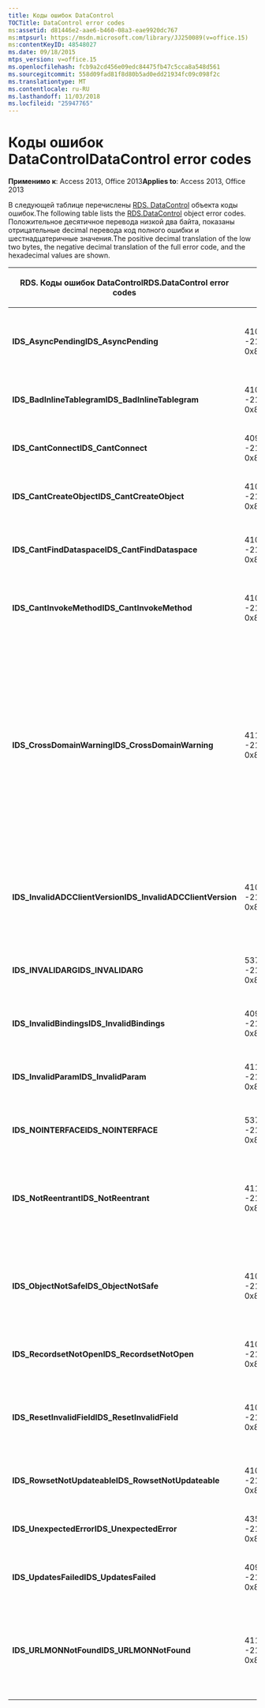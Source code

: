 ```yaml
---
title: Коды ошибок DataControl
TOCTitle: DataControl error codes
ms:assetid: d81446e2-aae6-b460-08a3-eae9920dc767
ms:mtpsurl: https://msdn.microsoft.com/library/JJ250089(v=office.15)
ms:contentKeyID: 48548027
ms.date: 09/18/2015
mtps_version: v=office.15
ms.openlocfilehash: fcb9a2cd456e09edc84475fb47c5cca8a548d561
ms.sourcegitcommit: 558d09fad81f8d80b5ad0edd21934fc09c098f2c
ms.translationtype: MT
ms.contentlocale: ru-RU
ms.lasthandoff: 11/03/2018
ms.locfileid: "25947765"
---
```

# <a name="datacontrol-error-codes"></a><span data-ttu-id="3f619-102">Коды ошибок DataControl</span><span class="sxs-lookup"><span data-stu-id="3f619-102">DataControl error codes</span></span>


<span data-ttu-id="3f619-103">**Применимо к**: Access 2013, Office 2013</span><span class="sxs-lookup"><span data-stu-id="3f619-103">**Applies to**: Access 2013, Office 2013</span></span>

<span data-ttu-id="3f619-104">В следующей таблице перечислены [RDS. DataControl](datacontrol-object-rds.md) объекта коды ошибок.</span><span class="sxs-lookup"><span data-stu-id="3f619-104">The following table lists the [RDS.DataControl](datacontrol-object-rds.md) object error codes.</span></span> <span data-ttu-id="3f619-105">Положительное десятичное перевода низкой два байта, показаны отрицательные decimal перевода код полного ошибки и шестнадцатеричные значения.</span><span class="sxs-lookup"><span data-stu-id="3f619-105">The positive decimal translation of the low two bytes, the negative decimal translation of the full error code, and the hexadecimal values are shown.</span></span>

<table>
<colgroup>
<col style="width: 33%" />
<col style="width: 33%" />
<col style="width: 33%" />
</colgroup>
<thead>
<tr class="header">
<th><p><span data-ttu-id="3f619-106">RDS. Коды ошибок DataControl</span><span class="sxs-lookup"><span data-stu-id="3f619-106">RDS.DataControl error codes</span></span></p></th>
<th><p><span data-ttu-id="3f619-107">Number</span><span class="sxs-lookup"><span data-stu-id="3f619-107">Number</span></span></p></th>
<th><p><span data-ttu-id="3f619-108">Описание</span><span class="sxs-lookup"><span data-stu-id="3f619-108">Description</span></span></p></th>
</tr>
</thead>
<tbody>
<tr class="odd">
<td><p><span data-ttu-id="3f619-109"><strong>IDS_AsyncPending</strong></span><span class="sxs-lookup"><span data-stu-id="3f619-109"><strong>IDS_AsyncPending</strong></span></span></p></td>
<td><p><span data-ttu-id="3f619-110">4107</span><span class="sxs-lookup"><span data-stu-id="3f619-110">4107</span></span><br />
<span data-ttu-id="3f619-111">-2146824175</span><span class="sxs-lookup"><span data-stu-id="3f619-111">-2146824175</span></span><br />
<span data-ttu-id="3f619-112">0x800A1011</span><span class="sxs-lookup"><span data-stu-id="3f619-112">0x800A1011</span></span></p></td>
<td><p><span data-ttu-id="3f619-113">Невозможно выполнить операцию, до асинхронной операции.</span><span class="sxs-lookup"><span data-stu-id="3f619-113">Operation cannot be performed while async operation is pending.</span></span></p></td>
</tr>
<tr class="even">
<td><p><span data-ttu-id="3f619-114"><strong>IDS_BadInlineTablegram</strong></span><span class="sxs-lookup"><span data-stu-id="3f619-114"><strong>IDS_BadInlineTablegram</strong></span></span></p></td>
<td><p><span data-ttu-id="3f619-115">4105</span><span class="sxs-lookup"><span data-stu-id="3f619-115">4105</span></span><br />
<span data-ttu-id="3f619-116">-2146824183</span><span class="sxs-lookup"><span data-stu-id="3f619-116">-2146824183</span></span><br />
<span data-ttu-id="3f619-117">0x800A1009</span><span class="sxs-lookup"><span data-stu-id="3f619-117">0x800A1009</span></span></p></td>
<td><p><span data-ttu-id="3f619-118">Недопустимый встроенного tablegram.</span><span class="sxs-lookup"><span data-stu-id="3f619-118">Bad inline tablegram.</span></span></p></td>
</tr>
<tr class="odd">
<td><p><span data-ttu-id="3f619-119"><strong>IDS_CantConnect</strong></span><span class="sxs-lookup"><span data-stu-id="3f619-119"><strong>IDS_CantConnect</strong></span></span></p></td>
<td><p><span data-ttu-id="3f619-120">4099</span><span class="sxs-lookup"><span data-stu-id="3f619-120">4099</span></span><br />
<span data-ttu-id="3f619-121">-2146824189</span><span class="sxs-lookup"><span data-stu-id="3f619-121">-2146824189</span></span><br />
<span data-ttu-id="3f619-122">0x800A1003</span><span class="sxs-lookup"><span data-stu-id="3f619-122">0x800A1003</span></span></p></td>
<td><p><span data-ttu-id="3f619-123">Не удается подключиться к серверу.</span><span class="sxs-lookup"><span data-stu-id="3f619-123">Cannot connect to server.</span></span></p></td>
</tr>
<tr class="even">
<td><p><span data-ttu-id="3f619-124"><strong>IDS_CantCreateObject</strong></span><span class="sxs-lookup"><span data-stu-id="3f619-124"><strong>IDS_CantCreateObject</strong></span></span></p></td>
<td><p><span data-ttu-id="3f619-125">4100</span><span class="sxs-lookup"><span data-stu-id="3f619-125">4100</span></span><br />
<span data-ttu-id="3f619-126">-2146824188</span><span class="sxs-lookup"><span data-stu-id="3f619-126">-2146824188</span></span><br />
<span data-ttu-id="3f619-127">0x800A1004</span><span class="sxs-lookup"><span data-stu-id="3f619-127">0x800A1004</span></span></p></td>
<td><p><span data-ttu-id="3f619-128">Не удается создать бизнес-объект.</span><span class="sxs-lookup"><span data-stu-id="3f619-128">Business object cannot be created.</span></span></p></td>
</tr>
<tr class="odd">
<td><p><span data-ttu-id="3f619-129"><strong>IDS_CantFindDataspace</strong></span><span class="sxs-lookup"><span data-stu-id="3f619-129"><strong>IDS_CantFindDataspace</strong></span></span></p></td>
<td><p><span data-ttu-id="3f619-130">4102</span><span class="sxs-lookup"><span data-stu-id="3f619-130">4102</span></span><br />
<span data-ttu-id="3f619-131">-2146824186</span><span class="sxs-lookup"><span data-stu-id="3f619-131">-2146824186</span></span><br />
<span data-ttu-id="3f619-132">0x800A1006</span><span class="sxs-lookup"><span data-stu-id="3f619-132">0x800A1006</span></span></p></td>
<td><p><span data-ttu-id="3f619-133">Свойство пространства данных не поддерживается.</span><span class="sxs-lookup"><span data-stu-id="3f619-133">Dataspace property is not valid.</span></span></p></td>
</tr>
<tr class="even">
<td><p><span data-ttu-id="3f619-134"><strong>IDS_CantInvokeMethod</strong></span><span class="sxs-lookup"><span data-stu-id="3f619-134"><strong>IDS_CantInvokeMethod</strong></span></span></p></td>
<td><p><span data-ttu-id="3f619-135">4101</span><span class="sxs-lookup"><span data-stu-id="3f619-135">4101</span></span><br />
<span data-ttu-id="3f619-136">-2146824187</span><span class="sxs-lookup"><span data-stu-id="3f619-136">-2146824187</span></span><br />
<span data-ttu-id="3f619-137">0x800A1005</span><span class="sxs-lookup"><span data-stu-id="3f619-137">0x800A1005</span></span></p></td>
<td><p><span data-ttu-id="3f619-138">Не удается вызвать метод на бизнес-объект.</span><span class="sxs-lookup"><span data-stu-id="3f619-138">Method cannot be invoked on business object.</span></span></p></td>
</tr>
<tr class="odd">
<td><p><span data-ttu-id="3f619-139"><strong>IDS_CrossDomainWarning</strong></span><span class="sxs-lookup"><span data-stu-id="3f619-139"><strong>IDS_CrossDomainWarning</strong></span></span></p></td>
<td><p><span data-ttu-id="3f619-140">4112</span><span class="sxs-lookup"><span data-stu-id="3f619-140">4112</span></span><br />
<span data-ttu-id="3f619-141">-2146824170</span><span class="sxs-lookup"><span data-stu-id="3f619-141">-2146824170</span></span><br />
<span data-ttu-id="3f619-142">0x800A1016</span><span class="sxs-lookup"><span data-stu-id="3f619-142">0x800A1016</span></span></p></td>
<td><p><span data-ttu-id="3f619-143">На этой странице получает доступ к данным в другом домене.</span><span class="sxs-lookup"><span data-stu-id="3f619-143">This page accesses data on another domain.</span></span> <span data-ttu-id="3f619-144">Хотите ли вы разрешить это?</span><span class="sxs-lookup"><span data-stu-id="3f619-144">Do you want to allow this?</span></span> <span data-ttu-id="3f619-145">Чтобы избежать этого сообщения в Internet Explorer, можно добавить безопасный веб-сайт в зону надежных сайтов на вкладке <strong>Безопасность</strong> диалогового окна <strong>Свойства обозревателя</strong> .</span><span class="sxs-lookup"><span data-stu-id="3f619-145">To avoid this message in Internet Explorer, you can add a secure website to your Trusted Sites zone on the <strong>Security</strong> tab of the <strong>Internet Options</strong> dialog box.</span></span></p></td>
</tr>
<tr class="even">
<td><p><span data-ttu-id="3f619-146"><strong>IDS_InvalidADCClientVersion</strong></span><span class="sxs-lookup"><span data-stu-id="3f619-146"><strong>IDS_InvalidADCClientVersion</strong></span></span></p></td>
<td><p><span data-ttu-id="3f619-147">4106</span><span class="sxs-lookup"><span data-stu-id="3f619-147">4106</span></span><br />
<span data-ttu-id="3f619-148">-2146824176</span><span class="sxs-lookup"><span data-stu-id="3f619-148">-2146824176</span></span><br />
<span data-ttu-id="3f619-149">0x800A1010</span><span class="sxs-lookup"><span data-stu-id="3f619-149">0x800A1010</span></span></p></td>
<td><p><span data-ttu-id="3f619-150">Недопустимая версия клиента служб удаленных рабочих СТОЛОВ — Клиент новее сервера.</span><span class="sxs-lookup"><span data-stu-id="3f619-150">Invalid RDS Client Version — Client is newer than server.</span></span></p></td>
</tr>
<tr class="odd">
<td><p><span data-ttu-id="3f619-151"><strong>IDS_INVALIDARG</strong></span><span class="sxs-lookup"><span data-stu-id="3f619-151"><strong>IDS_INVALIDARG</strong></span></span></p></td>
<td><p><span data-ttu-id="3f619-152">5376</span><span class="sxs-lookup"><span data-stu-id="3f619-152">5376</span></span><br />
<span data-ttu-id="3f619-153">-2147019520</span><span class="sxs-lookup"><span data-stu-id="3f619-153">-2147019520</span></span><br />
<span data-ttu-id="3f619-154">0x80071500</span><span class="sxs-lookup"><span data-stu-id="3f619-154">0x80071500</span></span></p></td>
<td><p><span data-ttu-id="3f619-155">Один или несколько аргументов являются недопустимыми.</span><span class="sxs-lookup"><span data-stu-id="3f619-155">One or more arguments are invalid.</span></span></p></td>
</tr>
<tr class="even">
<td><p><span data-ttu-id="3f619-156"><strong>IDS_InvalidBindings</strong></span><span class="sxs-lookup"><span data-stu-id="3f619-156"><strong>IDS_InvalidBindings</strong></span></span></p></td>
<td><p><span data-ttu-id="3f619-157">4097</span><span class="sxs-lookup"><span data-stu-id="3f619-157">4097</span></span><br />
<span data-ttu-id="3f619-158">-2146824191</span><span class="sxs-lookup"><span data-stu-id="3f619-158">-2146824191</span></span><br />
<span data-ttu-id="3f619-159">0x800A1001</span><span class="sxs-lookup"><span data-stu-id="3f619-159">0x800A1001</span></span></p></td>
<td><p><span data-ttu-id="3f619-160">Ошибка в свойство привязки.</span><span class="sxs-lookup"><span data-stu-id="3f619-160">Error in bindings property.</span></span></p></td>
</tr>
<tr class="odd">
<td><p><span data-ttu-id="3f619-161"><strong>IDS_InvalidParam</strong></span><span class="sxs-lookup"><span data-stu-id="3f619-161"><strong>IDS_InvalidParam</strong></span></span></p></td>
<td><p><span data-ttu-id="3f619-162">4110</span><span class="sxs-lookup"><span data-stu-id="3f619-162">4110</span></span><br />
<span data-ttu-id="3f619-163">-2146824172</span><span class="sxs-lookup"><span data-stu-id="3f619-163">-2146824172</span></span><br />
<span data-ttu-id="3f619-164">0x800A1014</span><span class="sxs-lookup"><span data-stu-id="3f619-164">0x800A1014</span></span></p></td>
<td><p><span data-ttu-id="3f619-165">Один или несколько аргументов являются недопустимыми.</span><span class="sxs-lookup"><span data-stu-id="3f619-165">One or more arguments are invalid.</span></span></p></td>
</tr>
<tr class="even">
<td><p><span data-ttu-id="3f619-166"><strong>IDS_NOINTERFACE</strong></span><span class="sxs-lookup"><span data-stu-id="3f619-166"><strong>IDS_NOINTERFACE</strong></span></span></p></td>
<td><p><span data-ttu-id="3f619-167">5377</span><span class="sxs-lookup"><span data-stu-id="3f619-167">5377</span></span><br />
<span data-ttu-id="3f619-168">-2147019519</span><span class="sxs-lookup"><span data-stu-id="3f619-168">-2147019519</span></span><br />
<span data-ttu-id="3f619-169">0x80071501</span><span class="sxs-lookup"><span data-stu-id="3f619-169">0x80071501</span></span></p></td>
<td><p><span data-ttu-id="3f619-170">Интерфейс не поддерживается.</span><span class="sxs-lookup"><span data-stu-id="3f619-170">No such interface is supported.</span></span></p></td>
</tr>
<tr class="odd">
<td><p><span data-ttu-id="3f619-171"><strong>IDS_NotReentrant</strong></span><span class="sxs-lookup"><span data-stu-id="3f619-171"><strong>IDS_NotReentrant</strong></span></span></p></td>
<td><p><span data-ttu-id="3f619-172">4111</span><span class="sxs-lookup"><span data-stu-id="3f619-172">4111</span></span><br />
<span data-ttu-id="3f619-173">-2146824171</span><span class="sxs-lookup"><span data-stu-id="3f619-173">-2146824171</span></span><br />
<span data-ttu-id="3f619-174">0x800A1015</span><span class="sxs-lookup"><span data-stu-id="3f619-174">0x800A1015</span></span></p></td>
<td><p><span data-ttu-id="3f619-175">Невозможно выполнить запрос, во время обработчика событий обрабатывается в данный момент.</span><span class="sxs-lookup"><span data-stu-id="3f619-175">Request cannot be executed while the event handler is still processing.</span></span></p></td>
</tr>
<tr class="even">
<td><p><span data-ttu-id="3f619-176"><strong>IDS_ObjectNotSafe</strong></span><span class="sxs-lookup"><span data-stu-id="3f619-176"><strong>IDS_ObjectNotSafe</strong></span></span></p></td>
<td><p><span data-ttu-id="3f619-177">4103</span><span class="sxs-lookup"><span data-stu-id="3f619-177">4103</span></span><br />
<span data-ttu-id="3f619-178">-2146824185</span><span class="sxs-lookup"><span data-stu-id="3f619-178">-2146824185</span></span><br />
<span data-ttu-id="3f619-179">0x800A1007</span><span class="sxs-lookup"><span data-stu-id="3f619-179">0x800A1007</span></span></p></td>
<td><p><span data-ttu-id="3f619-180">Параметры безопасности на данном компьютере запрещают создание бизнес-объекта.</span><span class="sxs-lookup"><span data-stu-id="3f619-180">Safety settings on this computer prohibit creation of business object.</span></span></p></td>
</tr>
<tr class="odd">
<td><p><span data-ttu-id="3f619-181"><strong>IDS_RecordsetNotOpen</strong></span><span class="sxs-lookup"><span data-stu-id="3f619-181"><strong>IDS_RecordsetNotOpen</strong></span></span></p></td>
<td><p><span data-ttu-id="3f619-182">4109</span><span class="sxs-lookup"><span data-stu-id="3f619-182">4109</span></span><br />
<span data-ttu-id="3f619-183">-2146824173</span><span class="sxs-lookup"><span data-stu-id="3f619-183">-2146824173</span></span><br />
<span data-ttu-id="3f619-184">0x800A1013</span><span class="sxs-lookup"><span data-stu-id="3f619-184">0x800A1013</span></span></p></td>
<td><p><span data-ttu-id="3f619-185"><strong>Набор записей</strong> не открыта.</span><span class="sxs-lookup"><span data-stu-id="3f619-185"><strong>Recordset</strong> is not open.</span></span></p></td>
</tr>
<tr class="even">
<td><p><span data-ttu-id="3f619-186"><strong>IDS_ResetInvalidField</strong></span><span class="sxs-lookup"><span data-stu-id="3f619-186"><strong>IDS_ResetInvalidField</strong></span></span></p></td>
<td><p><span data-ttu-id="3f619-187">4108</span><span class="sxs-lookup"><span data-stu-id="3f619-187">4108</span></span><br />
<span data-ttu-id="3f619-188">-2146824174</span><span class="sxs-lookup"><span data-stu-id="3f619-188">-2146824174</span></span><br />
<span data-ttu-id="3f619-189">0x800A1012</span><span class="sxs-lookup"><span data-stu-id="3f619-189">0x800A1012</span></span></p></td>
<td><p><span data-ttu-id="3f619-190">Столбец, указанный в <strong>SortColumn</strong> или <strong>FilterColumn</strong> не существует.</span><span class="sxs-lookup"><span data-stu-id="3f619-190">Column specified in <strong>SortColumn</strong> or <strong>FilterColumn</strong> does not exist.</span></span></p></td>
</tr>
<tr class="odd">
<td><p><span data-ttu-id="3f619-191"><strong>IDS_RowsetNotUpdateable</strong></span><span class="sxs-lookup"><span data-stu-id="3f619-191"><strong>IDS_RowsetNotUpdateable</strong></span></span></p></td>
<td><p><span data-ttu-id="3f619-192">4104</span><span class="sxs-lookup"><span data-stu-id="3f619-192">4104</span></span><br />
<span data-ttu-id="3f619-193">-2146824184</span><span class="sxs-lookup"><span data-stu-id="3f619-193">-2146824184</span></span><br />
<span data-ttu-id="3f619-194">0x800A1008</span><span class="sxs-lookup"><span data-stu-id="3f619-194">0x800A1008</span></span></p></td>
<td><p><span data-ttu-id="3f619-195">Не обновляемое набор строк.</span><span class="sxs-lookup"><span data-stu-id="3f619-195">Rowset not updateable.</span></span></p></td>
</tr>
<tr class="even">
<td><p><span data-ttu-id="3f619-196"><strong>IDS_UnexpectedError</strong></span><span class="sxs-lookup"><span data-stu-id="3f619-196"><strong>IDS_UnexpectedError</strong></span></span></p></td>
<td><p><span data-ttu-id="3f619-197">4351</span><span class="sxs-lookup"><span data-stu-id="3f619-197">4351</span></span><br />
<span data-ttu-id="3f619-198">-2146823937</span><span class="sxs-lookup"><span data-stu-id="3f619-198">-2146823937</span></span><br />
<span data-ttu-id="3f619-199">0x800A10FF</span><span class="sxs-lookup"><span data-stu-id="3f619-199">0x800A10FF</span></span></p></td>
<td><p><span data-ttu-id="3f619-200">Непредвиденная ошибка.</span><span class="sxs-lookup"><span data-stu-id="3f619-200">Unexpected error.</span></span></p></td>
</tr>
<tr class="odd">
<td><p><span data-ttu-id="3f619-201"><strong>IDS_UpdatesFailed</strong></span><span class="sxs-lookup"><span data-stu-id="3f619-201"><strong>IDS_UpdatesFailed</strong></span></span></p></td>
<td><p><span data-ttu-id="3f619-202">4098</span><span class="sxs-lookup"><span data-stu-id="3f619-202">4098</span></span><br />
<span data-ttu-id="3f619-203">-2146824190</span><span class="sxs-lookup"><span data-stu-id="3f619-203">-2146824190</span></span><br />
<span data-ttu-id="3f619-204">0x800A1002</span><span class="sxs-lookup"><span data-stu-id="3f619-204">0x800A1002</span></span></p></td>
<td><p><span data-ttu-id="3f619-205">Не удается обновить базы данных.</span><span class="sxs-lookup"><span data-stu-id="3f619-205">Unable to update database.</span></span></p></td>
</tr>
<tr class="even">
<td><p><span data-ttu-id="3f619-206"><strong>IDS_URLMONNotFound</strong></span><span class="sxs-lookup"><span data-stu-id="3f619-206"><strong>IDS_URLMONNotFound</strong></span></span></p></td>
<td><p><span data-ttu-id="3f619-207">4119</span><span class="sxs-lookup"><span data-stu-id="3f619-207">4119</span></span><br />
<span data-ttu-id="3f619-208">-2146824169</span><span class="sxs-lookup"><span data-stu-id="3f619-208">-2146824169</span></span><br />
<span data-ttu-id="3f619-209">0x800A1017</span><span class="sxs-lookup"><span data-stu-id="3f619-209">0x800A1017</span></span></p></td>
<td><p><span data-ttu-id="3f619-210">Свойство <strong>URL-адрес</strong> DataControl требуется системный файл Urlmon.dll, который не удается найти.</span><span class="sxs-lookup"><span data-stu-id="3f619-210">DataControl <strong>URL</strong> property requires the system file Urlmon.dll, which cannot be found.</span></span></p></td>
</tr>
</tbody>
</table>

